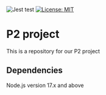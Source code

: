 
![Jest test](https://github.com/icecoldgold773/p2-project/actions/workflows/jest.yml/badge.svg?event=push) [![License: MIT](https://img.shields.io/badge/License-MIT-yellow.svg)](https://opensource.org/licenses/MIT)

# P2 project

This is a repository for our P2 project

## Dependencies

Node.js version 17.x and above
